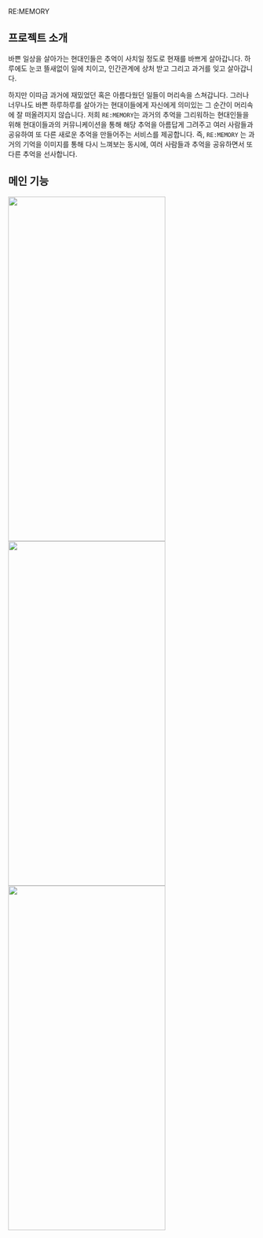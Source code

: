 RE:MEMORY

## 프로젝트 소개

바쁜 일상을 살아가는 현대인들은 추억이 사치일 정도로 현재를 바쁘게 살아갑니다.
하루에도 눈코 뜰새없이  일에 치이고, 인간관계에 상처 받고 그리고 과거를 잊고 살아갑니다.

하지만 이따금 과거에 재밌었던 혹은 아름다웠던 일들이 머리속을 스쳐갑니다. 그러나 너무나도 바쁜 하루하루를 살아가는 현대이들에게 자신에게 의미있는 그 순간이 머리속에 잘 떠올려지지 않습니다.
저희 `RE:MEMORY`는 과거의 추억을 그리워하는 현대인들을 위해 현대이들과의 커뮤니케이션을 통해 해당 추억을 아름답게 그려주고 여러 사람들과 공유하여 또 다른 새로운 추억을 만들어주는 서비스를 제공합니다.
즉, `RE:MEMORY` 는 과거의 기억을 이미지를 통해 다시 느껴보는 동시에, 여러 사람들과 추억을 공유하면서 또 다른 추억을 선사합니다.

## 메인 기능
<img src = "https://github.com/4th-Neordinary-HACKATHON-Team-A/.github/assets/96874318/c64600ff-89ac-4293-bcb0-660473059bd8" width = "320" height = "700"/> <img src = "https://velog.velcdn.com/images/choidongkuen/post/0a23d188-329e-4ab4-abff-1c69f16f95ed/image.png" width = "320" height = "700"/> <img src = "https://velog.velcdn.com/images/choidongkuen/post/be5eff1b-d376-40a3-8f3e-a4d88256dba8/image.png" width = "320" height = "700"/>



